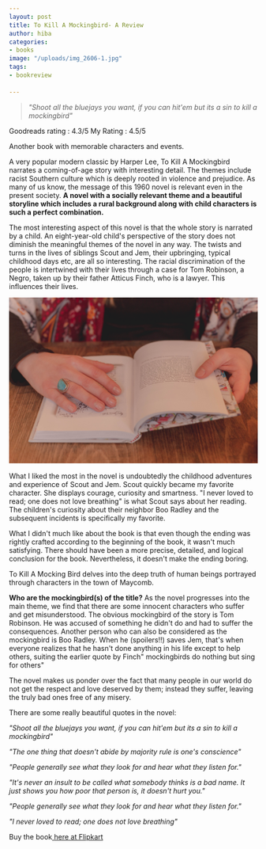 ```yaml
---
layout: post
title: To Kill A Mockingbird- A Review
author: hiba
categories:
- books
image: "/uploads/img_2606-1.jpg"
tags:
- bookreview

---
```

> _"Shoot all the bluejays you want, if you can hit'em but its a sin to kill a mockingbird"_

Goodreads rating : 4.3/5      My Rating : 4.5/5

Another book with memorable characters and events.

A very popular modern classic by Harper Lee, To Kill A Mockingbird narrates a coming-of-age story with interesting detail. The themes include racist Southern culture which is deeply rooted in violence and prejudice. As many of us know, the message of this 1960 novel is relevant even in the present society. **A novel with a socially relevant theme and a beautiful storyline which includes a rural background along with child characters is such a perfect combination.**

The most interesting aspect of this novel is that the whole story is narrated by a child. An eight-year-old child's perspective of the story does not diminish the meaningful themes of the novel in any way. The twists and turns in the lives of siblings Scout and Jem, their upbringing, typical childhood days etc, are all so interesting. The racial discrimination of the people is intertwined with their lives through a case for Tom Robinson, a Negro, taken up by their father Atticus Finch, who is a lawyer. This influences their lives.

![](/uploads/dayne-topkin-6BY0TWIbKhY-unsplash.jpg)

What I liked the most in the novel is undoubtedly the childhood adventures and experience of Scout and Jem. Scout quickly became my favorite character. She displays courage, curiosity and smartness. "I never loved to read; one does not love breathing" is what Scout says about her reading. The children's curiosity about their neighbor Boo Radley and the subsequent incidents is specifically my favorite.

What I didn't much like about the book is that even though the ending was rightly crafted according to the beginning of the book, it wasn't much satisfying. There should have been a more precise, detailed, and logical conclusion for the book. Nevertheless, it doesn't make the ending boring.

To Kill A Mocking Bird delves into the deep truth of human beings portrayed through characters in the town of Maycomb.

**Who are the mockingbird(s) of the title?**                                       As the novel progresses into the main theme, we find that there are some innocent characters who suffer and get misunderstood. The obvious mockingbird of the story is Tom Robinson. He was accused of something he didn't do and had to suffer the consequences. Another person who can also be considered as the mockingbird is Boo Radley. When he (spoilers!!) saves Jem, that's when everyone realizes that he hasn't done anything in his life except to help others, suiting the earlier quote by Finch" mockingbirds do nothing but sing for others"

The novel makes us ponder over the fact that many people in our world do not get the respect and love deserved by them; instead they suffer, leaving the truly bad ones free of any misery.

There are some really beautiful quotes in the novel:

_"Shoot all the bluejays you want, if you can hit'em but its a sin to kill a mockingbird"_

_"The one thing that doesn't abide by majority rule is one's conscience"_

_"People generally see what they look for and hear what they listen for."_

_"It's never an insult to be called what somebody thinks is a bad name. It just shows you how poor that person is, it doesn't hurt you."_

_"People generally see what they look for and hear what they listen for."_

_"I never loved to read; one does not love breathing"_

Buy the book[ ]()[here at Flipkart](https://www.flipkart.com/to-kill-mockingbird24-june-2010-special-harper-lee/p/itmenkrkun3erbga?pid=RBKENKRKCYT297FV&lid=LSTRBKENKRKCYT297FVPXXNH7&marketplace=FLIPKART&cmpid=content_regionalbooks_8965229628_gmc "To Kill A Mockingbird")